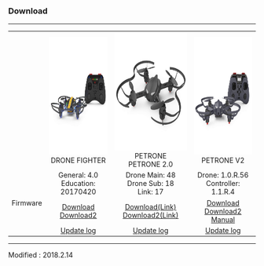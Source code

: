 ### Download

---

<div align="center">
    <table>
        <tr>
            <td><div align="center"></div></td>
            <td>
                <div align="center">
                    <img src="/assets/images/products/drone_fighter_and_controller.jpg" alt="drone_fighter_and_controller" height="240" width="240"><br>
                    DRONE FIGHTER
                </div>
            </td>
            <td>
                <div align="center">
                    <img src="/assets/images/products/petrone.jpg" alt="petrone" height="240" width="240"><br>
                    PETRONE<br>
                    PETRONE 2.0
                </div>
            </td>
            <td>
                <div align="center">
                    <img src="/assets/images/products/petrone_v2_and_controller.jpg" alt="petrone_v2_and_controller" height="240" width="240"><br>
                    PETRONE V2
                </div>
            </td>
        </tr>
        <tr>
            <td rowspan="3">
                <div align="center">Firmware</div>
            </td>
            <td>
                <div align="center">General: 4.0<br>Education: 20170420</div>
            </td>
            <td>
                <div align="center">Drone Main: 48<br>Drone Sub: 18<br>Link: 17</div>
            </td>
            <td>
                <div align="center">Drone: 1.0.R.56<br>Controller: 1.1.R.4</div>
            </td>
        </tr>
            <tr>
                <td>
                    <div align="center"><a href="https://drive.google.com/open?id=10scE45_Jh7YIukK39ZGD_IDVX1tWocKy" target="_blank">Download</a></div>
                    <div align="center"><a href="https://s3.ap-northeast-2.amazonaws.com/byrobot/DroneFighter_1802.zip" target="_blank">Download2</a></div>
                </td>
                <td>
                    <div align="center"><a href="https://drive.google.com/open?id=11soOox-oEXHSnVXokrq4jMBBfaH-32eN" target="_blank">Download(Link)</a></div>
                    <div align="center"><a href="https://s3.ap-northeast-2.amazonaws.com/byrobot/Petrone_20180102_release_0.zip" target="_blank">Download2(Link)</a></div>
                </td>
                <td>
                    <div align="center"><a href="https://drive.google.com/open?id=1OssjNdWTTbhLqQtBwkj7ujgBFfZAJ2uP" target="_blank">Download</a></div>
                    <div align="center"><a href="https://s3.ap-northeast-2.amazonaws.com/byrobot/PetroneV2_20171113_release_5.zip" target="_blank">Download2</a></div>
                    <div align="center"><a href="/documents/kr/products/petrone_v2/manual/update/byrobot_how_to_update_petrone_v2.pdf" target="_blank">Manual</a></div>
                </td>
            </tr>
            <tr>
                <td><div align="center"><a href="/documents/kr/products/dronefighter2017/log/updates/firmware/">Update log</a></div></td>
                <td><div align="center"><a href="/documents/kr/products/petrone/log/updates/firmware/">Update log</a></div></td>
                <td><div align="center"><a href="/documents/kr/products/petrone_v2/log/updates/firmware/">Update log</a></div></td>
            </tr>
    </table>
</div>

---

Modified : 2018.2.14